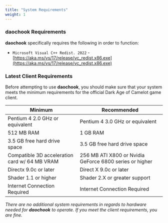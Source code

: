 ```yaml
---
title: "System Requirements"
weight: 1
---
```


### daochook Requirements

**daochook** specifically requires the following in order to function:

  - `Microsoft Visual C++ Redist. 2022` - [https://aka.ms/vs/17/release/vc_redist.x86.exe](https://aka.ms/vs/17/release/vc_redist.x86.exe)

### Latest Client Requirements

Before attempting to use **daochook**, you should make sure that your system meets the minimum requirements for the official Dark Age of Camelot game client.

| Minimum | Recommended |
| --- | --- |
| Pentium 4 2.0 GHz or equivalent                   | Pentium 4 3.0 GHz or equivalent |
| 512 MB RAM                                        | 1 GB RAM |
| 3.5 GB free hard drive space                      | 3.5 GB free hard drive space |
| Compatible 3D acceleration card w/ 64 MB VRAM     | 256 MB ATI X800 or Nvidia GeForce 6800 series or higher |
| Directx 9.0c or later                             | Direct X 9.0c or later |
| Shader 1.1 or higher                              | Shader 2.X or greater support |
| Internet Connection Required                      | Internet Connection Required |

_There are no additional system requirements in regards to hardware needed for **daochook** to operate. If you meet the client requirements, you are fine._
